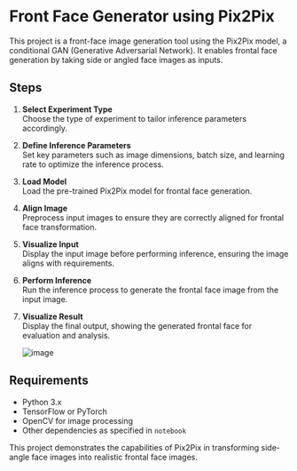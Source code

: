 # Front Face Generator using Pix2Pix

This project is a front-face image generation tool using the Pix2Pix model, a conditional GAN (Generative Adversarial Network). It enables frontal face generation by taking side or angled face images as inputs.

## Steps

1. **Select Experiment Type**  
   Choose the type of experiment to tailor inference parameters accordingly.

2. **Define Inference Parameters**  
   Set key parameters such as image dimensions, batch size, and learning rate to optimize the inference process.

3. **Load Model**  
   Load the pre-trained Pix2Pix model for frontal face generation.

4. **Align Image**  
   Preprocess input images to ensure they are correctly aligned for frontal face transformation.

5. **Visualize Input**  
   Display the input image before performing inference, ensuring the image aligns with requirements.

6. **Perform Inference**  
   Run the inference process to generate the frontal face image from the input image.

7. **Visualize Result**  
   Display the final output, showing the generated frontal face for evaluation and analysis.

   ![image](https://github.com/user-attachments/assets/a19f2377-968c-4dfd-b4fe-38c17b09a307)


## Requirements

- Python 3.x
- TensorFlow or PyTorch
- OpenCV for image processing
- Other dependencies as specified in `notebook`

This project demonstrates the capabilities of Pix2Pix in transforming side-angle face images into realistic frontal face images.
